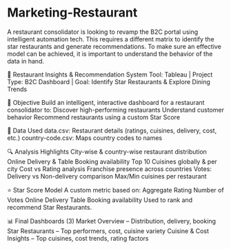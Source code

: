 # Marketing-Restaurant 
A restaurant consolidator is looking to revamp the B2C portal using intelligent automation tech. This requires a different matrix to identify the star restaurants and generate recommendations. To make sure an effective model can be achieved, it is important to understand the behavior of the data in hand.



🧾 Restaurant Insights & Recommendation System
Tool: Tableau | Project Type: B2C Dashboard | Goal: Identify Star Restaurants & Explore Dining Trends

📌 Objective
Build an intelligent, interactive dashboard for a restaurant consolidator to:
Discover high-performing restaurants
Understand customer behavior
Recommend restaurants using a custom Star Score

📂 Data Used
data.csv: Restaurant details (ratings, cuisines, delivery, cost, etc.)
country-code.csv: Maps country codes to names

🔍 Analysis Highlights
City-wise & country-wise restaurant distribution
Online Delivery & Table Booking availability
Top 10 Cuisines globally & per city
Cost vs Rating analysis
Franchise presence across countries
Votes: Delivery vs Non-delivery comparison
Max/Min cuisines per restaurant

⭐ Star Score Model
A custom metric based on:
Aggregate Rating
Number of Votes
Online Delivery
Table Booking availability
Used to rank and recommend Star Restaurants.

📊 Final Dashboards (3)
Market Overview – Distribution, delivery, booking
Star Restaurants – Top performers, cost, cuisine variety
Cuisine & Cost Insights – Top cuisines, cost trends, rating factors
